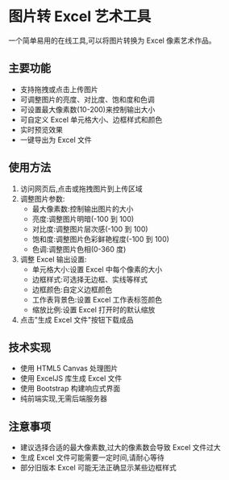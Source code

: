 # 图片转 Excel 艺术工具

一个简单易用的在线工具,可以将图片转换为 Excel 像素艺术作品。

## 主要功能

- 支持拖拽或点击上传图片
- 可调整图片的亮度、对比度、饱和度和色调
- 可设置最大像素数(10-200)来控制输出大小
- 可自定义 Excel 单元格大小、边框样式和颜色
- 实时预览效果
- 一键导出为 Excel 文件

## 使用方法

1. 访问网页后,点击或拖拽图片到上传区域
2. 调整图片参数:
   - 最大像素数:控制输出图片的大小
   - 亮度:调整图片明暗(-100 到 100)
   - 对比度:调整图片层次感(-100 到 100)
   - 饱和度:调整图片色彩鲜艳程度(-100 到 100)
   - 色调:调整图片色相(0-360 度)
3. 调整 Excel 输出设置:
   - 单元格大小:设置 Excel 中每个像素的大小
   - 边框样式:可选择无边框、实线等样式
   - 边框颜色:自定义边框颜色
   - 工作表背景色:设置 Excel 工作表标签颜色
   - 缩放比例:设置 Excel 打开时的默认缩放
4. 点击"生成 Excel 文件"按钮下载成品

## 技术实现

- 使用 HTML5 Canvas 处理图片
- 使用 ExcelJS 库生成 Excel 文件
- 使用 Bootstrap 构建响应式界面
- 纯前端实现,无需后端服务器

## 注意事项

- 建议选择合适的最大像素数,过大的像素数会导致 Excel 文件过大
- 生成 Excel 文件可能需要一定时间,请耐心等待
- 部分旧版本 Excel 可能无法正确显示某些边框样式
